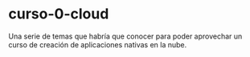 # curso-0-cloud
Una serie de temas que habría que conocer para poder aprovechar un curso de creación de aplicaciones nativas en la nube.
